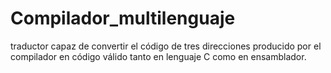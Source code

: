 # Compilador_multilenguaje
traductor capaz de convertir el código de tres direcciones producido por el compilador en código válido tanto en lenguaje C como en ensamblador.
